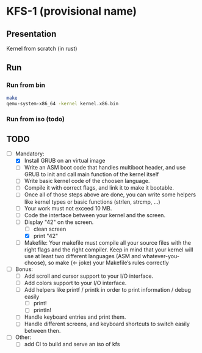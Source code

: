 # KFS-1 (provisional name)

## Presentation

Kernel from scratch (in rust)

## Run

### Run from bin

```bash
make
qemu-system-x86_64 -kernel kernel.x86.bin
```

### Run from iso (todo)

## TODO

- [ ] Mandatory:
  - [x] Install GRUB on an virtual image
  - [ ] Write an ASM boot code that handles multiboot header, and use GRUB to init and call main function of the kernel itself
  - [ ] Write basic kernel code of the choosen language.
  - [ ] Compile it with correct flags, and link it to make it bootable.
  - [ ] Once all of those steps above are done, you can write some helpers like kernel types or basic functions (strlen, strcmp, ...)
  - [ ] Your work must not exceed 10 MB.
  - [ ] Code the interface between your kernel and the screen.
  - [ ] Display "42" on the screen.
    - [ ] clean screen
    - [x] print "42"
  - [ ] Makefile:
    Your makefile must compile all your source files with the right flags and the right compiler. Keep in mind that your kernel will use at least two different languages (ASM and whatever-you-choose), so make (<- joke) your Makefile’s rules correctly
- [ ] Bonus:
  - [ ] Add scroll and cursor support to your I/O interface.
  - [ ] Add colors support to your I/O interface.
  - [ ] Add helpers like printf / printk in order to print information / debug easily
    - [ ] print!
    - [ ] println!
  - [ ] Handle keyboard entries and print them.
  - [ ] Handle different screens, and keyboard shortcuts to switch easily between then.
- [ ] Other:
  - [ ] add CI to build and serve an iso of kfs
